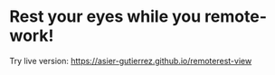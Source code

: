 # Rest your eyes while you remote-work!

Try live version: https://asier-gutierrez.github.io/remoterest-view
